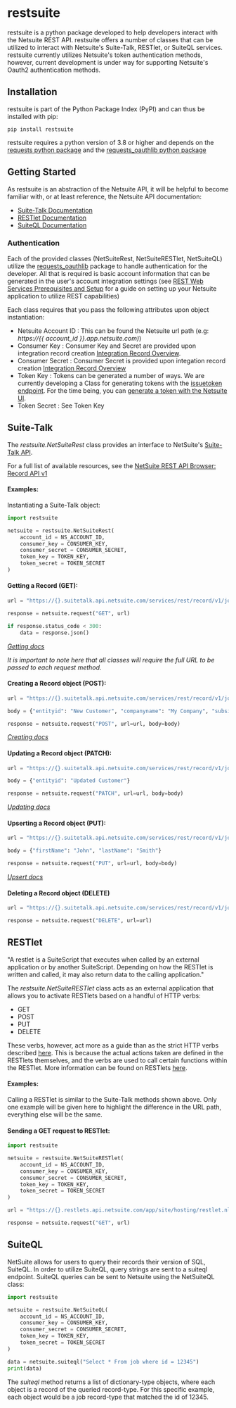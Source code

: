 # restsuite

restsuite is a python package developed to help developers interact with the Netsuite REST API. restsuite offers a number of classes that can be utilized to interact with Netsuite's Suite-Talk, RESTlet, or SuiteQL services. restsuite currently utilizes Netsuite's token authentication methods, however, current development is under way for supporting Netsuite's Oauth2 authentication methods. 



## Installation

restsuite is part of the Python Package Index (PyPI) and can thus be installed with pip:

```
pip install restsuite
```

restsuite requires a python version of 3.8 or higher and depends on the [requests python package](https://requests.readthedocs.io/en/latest/) and the [requests_oauthlib python package](https://pypi.org/project/requests-oauthlib/)


## Getting Started

As restsuite is an abstraction of the Netsuite API, it will be helpful to become familiar with, or at least reference, the Netsuite API documentation:

- [Suite-Talk Documentation](https://docs.oracle.com/en/cloud/saas/netsuite/ns-online-help/chapter_1540391670.html)
- [RESTlet Documentation](https://docs.oracle.com/en/cloud/saas/netsuite/ns-online-help/section_N2970701.html)
- [SuiteQL Documentation](https://docs.oracle.com/en/cloud/saas/netsuite/ns-online-help/section_156257770590.html)

### Authentication

Each of the provided classes (NetSuiteRest, NetSuiteRESTlet, NetSuiteQL) utilize the [requests_oauthlib](https://pypi.org/project/requests-oauthlib/) package to handle authentication for the developer. All that is required is basic account information that can be generated in the user's account integration settings (see [REST Web Services Prerequisites and Setup](https://docs.oracle.com/en/cloud/saas/netsuite/ns-online-help/section_1544787084.html) for a guide on setting up your Netsuite application to utilize REST capabilities)

Each class requires that you pass the following attributes upon object instantiation:
- Netsuite Account ID : This can be found the Netsuite url path (e.g: *https://{{ account_id }}.app.netsuite.com)*)
- Consumer Key : Consumer Key and Secret are provided upon integration record creation [Integration Record Overview](https://docs.oracle.com/en/cloud/saas/netsuite/ns-online-help/section_4389727047.html).
- Consumer Secret : Consumer Secret is provided upon integation record creation [Integration Record Overview](https://docs.oracle.com/en/cloud/saas/netsuite/ns-online-help/section_4389727047.html)
- Token Key : Tokens can be generated a number of ways. We are currently developing a Class for generating tokens with the [issuetoken endpoint](https://docs.oracle.com/en/cloud/saas/netsuite/ns-online-help/chapter_157017286140.html). For the time being, you can [generate a token with the Netsuite UI](https://docs.oracle.com/en/cloud/saas/netsuite/ns-online-help/bridgehead_4254081947.html).
- Token Secret : See Token Key


## Suite-Talk

The *restsuite.NetSuiteRest* class provides an interface to NetSuite's [Suite-Talk API](https://docs.oracle.com/en/cloud/saas/netsuite/ns-online-help/chapter_1540391670.html). 

For a full list of available resources, see the [NetSuite REST API Browser: Record API v1](https://system.netsuite.com/help/helpcenter/en_US/APIs/REST_API_Browser/record/v1/2022.2/index.html)

#### Examples:

Instantiating a Suite-Talk object:
```python
import restsuite

netsuite = restsuite.NetSuiteRest(
    account_id = NS_ACCOUNT_ID,
    consumer_key = CONSUMER_KEY,
    consumer_secret = CONSUMER_SECRET,
    token_key = TOKEN_KEY,
    token_secret = TOKEN_SECRET
)
```

#### Getting a Record (GET):
```python
url = "https://{}.suitetalk.api.netsuite.com/services/rest/record/v1/job".format(NS_ACCOUNT_ID)

response = netsuite.request("GET", url)

if response.status_code < 300:
    data = response.json()
```
*[Getting docs](https://docs.oracle.com/en/cloud/saas/netsuite/ns-online-help/section_1545141500.html#Getting-a-Record-Instance)*

*It is important to note here that all classes will require the full URL to be passed to each request method.*

#### Creating a Record object (POST):
```python
url = "https://{}.suitetalk.api.netsuite.com/services/rest/record/v1/job/12345".format(NS_ACCOUNT_ID)

body = {"entityid": "New Customer", "companyname": "My Company", "subsidiary": {"id": "1"}}

response = netsuite.request("POST", url=url, body=body)
```
*[Creating docs](https://docs.oracle.com/en/cloud/saas/netsuite/ns-online-help/section_1545141395.html)*

#### Updating a Record object (PATCH):
```python
url = "https://{}.suitetalk.api.netsuite.com/services/rest/record/v1/job/12345".format(NS_ACCOUNT_ID)

body = {"entityid": "Updated Customer"}

response = netsuite.request("PATCH", url=url, body=body)
```
*[Updating docs](https://docs.oracle.com/en/cloud/saas/netsuite/ns-online-help/section_1545142173.html)*

#### Upserting a Record object (PUT):
```python
url = "https://{}.suitetalk.api.netsuite.com/services/rest/record/v1/job/12345".format(NS_ACCOUNT_ID)

body = {"firstName": "John", "lastName": "Smith"}

response = netsuite.request("PUT", url=url, body=body)
```
*[Upsert docs](https://docs.oracle.com/en/cloud/saas/netsuite/ns-online-help/section_156335203191.html)*

#### Deleting a Record object (DELETE)
```python
url = "https://{}.suitetalk.api.netsuite.com/services/rest/record/v1/job/12345".format(NS_ACCOUNT_ID)

response = netsuite.request("DELETE", url=url)
```

## RESTlet

"A restlet is a SuiteScript that executes when called by an external application or by another SuiteScript. Depending on how the RESTlet is written and called, it may also return data to the calling application."

The *restsuite.NetSuiteRESTlet* class acts as an external application that allows you to activate RESTlets based on a handful of HTTP verbs:

- GET
- POST
- PUT
- DELETE

These verbs, however, act more as a guide than as the strict HTTP verbs described [here](https://www.w3schools.in/http/http-request-methods). This is because the actual actions taken are defined in the RESTlets themselves, and the verbs are used to call certain functions within the RESTlet. More information can be found on RESTlets [here](https://docs.oracle.com/en/cloud/saas/netsuite/ns-online-help/section_N2970701.html).

#### Examples:

Calling a RESTlet is similar to the Suite-Talk methods shown above. Only one example will be given here to highlight the difference in the URL path, everything else will be the same.

#### Sending a GET request to RESTlet:
```python
import restsuite

netsuite = restsuite.NetSuiteRESTlet(
    account_id = NS_ACCOUNT_ID,
    consumer_key = CONSUMER_KEY,
    consumer_secret = CONSUMER_SECRET,
    token_key = TOKEN_KEY,
    token_secret = TOKEN_SECRET
)

url = "https://{}.restlets.api.netsuite.com/app/site/hosting/restlet.nl?script={}&deploy={}".format(NS_ACCOUNT_ID, SCRIPT_ID, DEPLOYMENT_ID)

response = netsuite.request("GET", url)
```

## SuiteQL

NetSuite allows for users to query their records their version of SQL, SuiteQL. In order to utilize SuiteQL, query strings are sent to a suiteql endpoint. SuiteQL queries can be sent to Netsuite using the NetSuiteQL class:

```python
import restsuite

netsuite = restsuite.NetSuiteQL(
    account_id = NS_ACCOUNT_ID,
    consumer_key = CONSUMER_KEY,
    consumer_secret = CONSUMER_SECRET,
    token_key = TOKEN_KEY,
    token_secret = TOKEN_SECRET
)

data = netsuite.suiteql("Select * From job where id = 12345")
print(data)
```

The *suiteql* method returns a list of dictionary-type objects, where each object is a record of the queried record-type. For this specific example, each object would be a job record-type that matched the id of 12345.